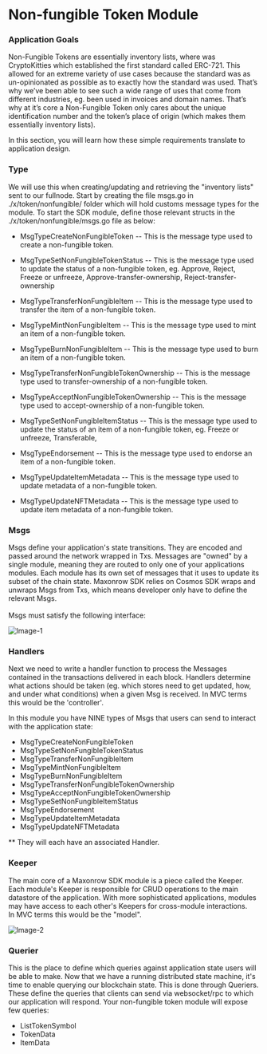 # Non-fungible Token Module

### Application Goals

Non-Fungible Tokens are essentially inventory lists, where was CryptoKitties which 
established the first standard called ERC-721. This allowed for an extreme variety of use cases because the standard was as un-opinionated as possible as to exactly how the standard was used. 
That’s why we’ve been able to see such a wide range of uses that come from different industries, 
eg. been used in invoices and domain names. That’s why at it’s core a Non-Fungible Token only cares about the unique identification number and the token’s place of origin (which makes them essentially inventory lists).

In this section, you will learn how these simple requirements translate to application design.

### Type

We will use this when creating/updating and retrieving the "inventory lists" sent to our fullnode. 
Start by creating the file msgs.go in ./x/token/nonfungible/ folder which 
will hold customs message types for the module.
To start the SDK module, define those relevant structs in 
the ./x/token/nonfungible/msgs.go file as below:

* MsgTypeCreateNonFungibleToken
-- This is the message type used to create a non-fungible token. 

* MsgTypeSetNonFungibleTokenStatus
-- This is the message type used to update the status of a non-fungible token, 
  eg. Approve, Reject, Freeze or unfreeze, Approve-transfer-ownership, Reject-transfer-ownership

* MsgTypeTransferNonFungibleItem
-- This is the message type used to transfer the item of a non-fungible token. 

* MsgTypeMintNonFungibleItem
-- This is the message type used to mint an item of a non-fungible token. 

* MsgTypeBurnNonFungibleItem
-- This is the message type used to burn an item of a non-fungible token. 

* MsgTypeTransferNonFungibleTokenOwnership
-- This is the message type used to transfer-ownership of a non-fungible token. 

* MsgTypeAcceptNonFungibleTokenOwnership
-- This is the message type used to accept-ownership of a non-fungible token. 

* MsgTypeSetNonFungibleItemStatus
-- This is the message type used to update the status of an item of a non-fungible token, 
  eg. Freeze or unfreeze, Transferable,     

* MsgTypeEndorsement
-- This is the message type used to endorse an item of a non-fungible token. 

* MsgTypeUpdateItemMetadata
-- This is the message type used to update metadata of a non-fungible token.

* MsgTypeUpdateNFTMetadata
-- This is the message type used to update item metadata of a non-fungible token.


### Msgs

Msgs define your application's state transitions. 
They are encoded and passed around the network wrapped in Txs. 
Messages are "owned" by a single module, meaning they are routed to only one of your applications modules. 
Each module has its own set of messages that it uses to update its subset of the chain state. 
Maxonrow SDK relies on Cosmos SDK wraps and unwraps Msgs from Txs, which means developer only have to define the relevant Msgs.<br/><br/> 
Msgs must satisfy the following interface:

![Image-1](/en/latest/pic/node_cli_nft-01.png)  



### Handlers


Next we need to write a handler function to process the Messages contained 
in the transactions delivered in each block. 
Handlers determine what actions should be taken (eg. which stores need to get updated, how, and under what conditions) 
when a given Msg is received. In MVC terms this would be the 'controller'.

In this module you have NINE types of Msgs that users 
can send to interact with the application state: 

* MsgTypeCreateNonFungibleToken
* MsgTypeSetNonFungibleTokenStatus
* MsgTypeTransferNonFungibleItem
* MsgTypeMintNonFungibleItem
* MsgTypeBurnNonFungibleItem
* MsgTypeTransferNonFungibleTokenOwnership
* MsgTypeAcceptNonFungibleTokenOwnership
* MsgTypeSetNonFungibleItemStatus
* MsgTypeEndorsement
* MsgTypeUpdateItemMetadata
* MsgTypeUpdateNFTMetadata

** They will each have an associated Handler.


### Keeper

The main core of a Maxonrow SDK module is a piece called the Keeper. 
Each module's Keeper is responsible for CRUD operations to the main datastore of the application. 
With more sophisticated applications, modules may have access to each other's Keepers 
for cross-module interactions. <br/>In MVC terms this would be the "model". 

![Image-2](/en/latest/pic/node_cli_nft-02.png)  



### Querier

This is the place to define which queries against application state users will be able to make. 
Now that we have a running distributed state machine, 
it's time to enable querying our blockchain state. This is done through Queriers. 
These define the queries that clients can send via websocket/rpc to which our application will respond. 
Your non-fungible token module will expose few queries:

* ListTokenSymbol
* TokenData
* ItemData

